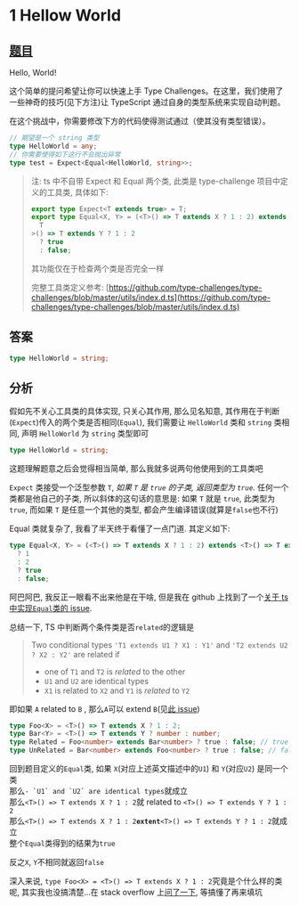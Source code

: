 # 1 Hellow World

## [题目](https://github.com/type-challenges/type-challenges/blob/master/questions/13-warm-hello-world/README.zh-CN.md)

Hello, World!

这个简单的提问希望让你可以快速上手 Type Challenges。在这里，我们使用了一些神奇的技巧(见下方注)让 TypeScript 通过自身的类型系统来实现自动判题。

在这个挑战中，你需要修改下方的代码使得测试通过（使其没有类型错误）。

```ts
// 期望是一个 string 类型
type HelloWorld = any;
// 你需要使得如下这行不会抛出异常
type test = Expect<Equal<HelloWorld, string>>;
```

> 注: ts 中不自带 Expect 和 Equal 两个类, 此类是 type-challenge 项目中定义的工具类, 具体如下:
>
> ```ts
> export type Expect<T extends true> = T;
> export type Equal<X, Y> = (<T>() => T extends X ? 1 : 2) extends <
>   T
> >() => T extends Y ? 1 : 2
>   ? true
>   : false;
> ```
>
> 其功能仅在于检查两个类是否完全一样
>
> 完整工具类定义参考: [https://github.com/type-challenges/type-challenges/blob/master/utils/index.d.ts](https://github.com/type-challenges/type-challenges/blob/master/utils/index.d.ts)

## 答案

```ts
type HelloWorld = string;
```

## 分析

假如先不关心工具类的具体实现, 只关心其作用, 那么见名知意, 其作用在于判断(`Expect`)传入的两个类是否相同(`Equal`), 我们需要让 `HelloWorld` 类和 `string` 类相同, 声明 `HelloWorld` 为 `string` 类型即可

```ts
type HelloWorld = string;
```

这题理解题意之后会觉得相当简单, 那么我就多说两句他使用到的工具类吧

`Expect` 类接受一个泛型参数 `T`, _如果 `T` 是 `true` 的子类, 返回类型为 `true`._ 任何一个类都是他自己的子类, 所以斜体的这句话的意思是: 如果 `T` 就是 `true`, 此类型为 `true`, 而如果 `T` 是任意一个其他的类型, 都会产生编译错误(就算是`false`也不行)

Equal 类就复杂了, 我看了半天终于看懂了一点门道. 其定义如下:

```ts
type Equal<X, Y> = (<T>() => T extends X ? 1 : 2) extends <T>() => T extends Y
  ? 1
  : 2
  ? true
  : false;
```

阿巴阿巴, 我反正一眼看不出来他是在干啥, 但是我在 github 上找到了一个[关于 ts 中实现`Equal`类的 issue](https://github.com/microsoft/TypeScript/issues/27024).

总结一下, TS 中判断两个条件类是否`related`的逻辑是

> Two conditional types `'T1 extends U1 ? X1 : Y1'` and `'T2 extends U2 ? X2 : Y2'` are related if
>
> - one of `T1` and `T2` is _related_ to the other
> - `U1` and `U2` are identical types
> - `X1` is related to `X2` and `Y1` is _related_ to `Y2`

即如果 `A` related to `B` , 那么`A`可以 extend `B`(见[此 issue](https://github.com/microsoft/TypeScript/issues/27024#issuecomment-853640431))

```ts
type Foo<X> = <T>() => T extends X ? 1 : 2;
type Bar<Y> = <T>() => T extends Y ? number : number;
type Related = Foo<number> extends Bar<number> ? true : false; // true
type UnRelated = Bar<number> extends Foo<number> ? true : false; // false
```

回到题目定义的`Equal`类, 如果 `X`(对应上述英文描述中的`U1`) 和 `Y`(对应`U2`) 是同一个类  
那么`` - `U1` and `U2` are identical types ``就成立  
那么`<T>() => T extends X ? 1 : 2`就 related to `<T>() => T extends Y ? 1 : 2`  
那么`<T>() => T extends X ? 1 : 2`**`extent`**`<T>() => T extends Y ? 1 : 2`就成立  
整个`Equal`类得到的结果为`true`

反之`X`, `Y`不相同就返回`false`

深入来说, `type Foo<X> = <T>() => T extends X ? 1 : 2`究竟是个什么样的类呢, 其实我也没搞清楚...在 stack overflow 上[问了一下](https://stackoverflow.com/questions/68707108/how-does-this-way-to-check-two-types-are-of-same-type-work), 等搞懂了再来填坑
